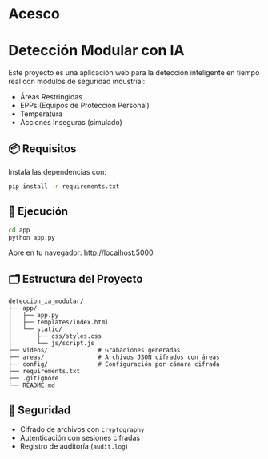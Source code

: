 # Acesco
# Detección Modular con IA

Este proyecto es una aplicación web para la detección inteligente en tiempo real con módulos de seguridad industrial:
- Áreas Restringidas
- EPPs (Equipos de Protección Personal)
- Temperatura
- Acciones Inseguras (simulado)

## 📦 Requisitos
Instala las dependencias con:

```bash
pip install -r requirements.txt
```

## 🚀 Ejecución
```bash
cd app
python app.py
```

Abre en tu navegador: [http://localhost:5000](http://localhost:5000)

## 🗂️ Estructura del Proyecto
```
deteccion_ia_modular/
├── app/
│   ├── app.py
│   ├── templates/index.html
│   └── static/
│       ├── css/styles.css
│       └── js/script.js
├── videos/              # Grabaciones generadas
├── areas/               # Archivos JSON cifrados con áreas
├── config/              # Configuración por cámara cifrada
├── requirements.txt
├── .gitignore
└── README.md
```

## 🔐 Seguridad
- Cifrado de archivos con `cryptography`
- Autenticación con sesiones cifradas
- Registro de auditoría (`audit.log`)
